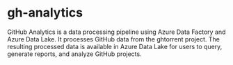 # gh-analytics
GitHub Analytics is a data processing pipeline using Azure Data Factory and Azure Data Lake.  It processes GitHub data from the ghtorrent project.  The resulting processed data is available in Azure Data Lake for users to query, generate reports, and analyze GitHub projects.
